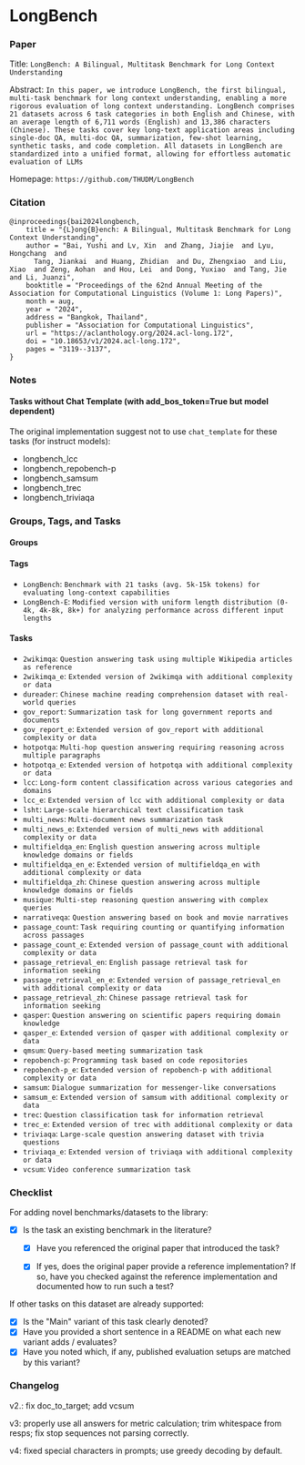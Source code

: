 # LongBench

### Paper

Title: `LongBench: A Bilingual, Multitask Benchmark for Long Context Understanding`

Abstract: `In this paper, we introduce LongBench, the first bilingual, multi-task benchmark for long context understanding, enabling a more rigorous evaluation of long context understanding. LongBench comprises 21 datasets across 6 task categories in both English and Chinese, with an average length of 6,711 words (English) and 13,386 characters (Chinese). These tasks cover key long-text application areas including single-doc QA, multi-doc QA, summarization, few-shot learning, synthetic tasks, and code completion. All datasets in LongBench are standardized into a unified format, allowing for effortless automatic evaluation of LLMs`

Homepage: `https://github.com/THUDM/LongBench`


### Citation

```
@inproceedings{bai2024longbench,
    title = "{L}ong{B}ench: A Bilingual, Multitask Benchmark for Long Context Understanding",
    author = "Bai, Yushi and Lv, Xin  and Zhang, Jiajie  and Lyu, Hongchang  and
      Tang, Jiankai  and Huang, Zhidian  and Du, Zhengxiao  and Liu, Xiao  and Zeng, Aohan  and Hou, Lei  and Dong, Yuxiao  and Tang, Jie  and Li, Juanzi",
    booktitle = "Proceedings of the 62nd Annual Meeting of the Association for Computational Linguistics (Volume 1: Long Papers)",
    month = aug,
    year = "2024",
    address = "Bangkok, Thailand",
    publisher = "Association for Computational Linguistics",
    url = "https://aclanthology.org/2024.acl-long.172",
    doi = "10.18653/v1/2024.acl-long.172",
    pages = "3119--3137",
}
```
### Notes

#### Tasks without Chat Template (with add_bos_token=True but model dependent)

The original implementation suggest not to use `chat_template` for these tasks (for instruct models):
- longbench_lcc
- longbench_repobench-p
- longbench_samsum
- longbench_trec
- longbench_triviaqa


### Groups, Tags, and Tasks

#### Groups

[//]: # (* `group_name`: `Short description`)

#### Tags

* `LongBench`: `Benchmark with 21 tasks (avg. 5k-15k tokens) for evaluating long-context capabilities`
* `LongBench-E`: `Modified version with uniform length distribution (0-4k, 4k-8k, 8k+) for analyzing performance across different input lengths`

#### Tasks

* `2wikimqa`: `Question answering task using multiple Wikipedia articles as reference`
* `2wikimqa_e`: `Extended version of 2wikimqa with additional complexity or data`
* `dureader`: `Chinese machine reading comprehension dataset with real-world queries`
* `gov_report`: `Summarization task for long government reports and documents`
* `gov_report_e`: `Extended version of gov_report with additional complexity or data`
* `hotpotqa`: `Multi-hop question answering requiring reasoning across multiple paragraphs`
* `hotpotqa_e`: `Extended version of hotpotqa with additional complexity or data`
* `lcc`: `Long-form content classification across various categories and domains`
* `lcc_e`: `Extended version of lcc with additional complexity or data`
* `lsht`: `Large-scale hierarchical text classification task`
* `multi_news`: `Multi-document news summarization task`
* `multi_news_e`: `Extended version of multi_news with additional complexity or data`
* `multifieldqa_en`: `English question answering across multiple knowledge domains or fields`
* `multifieldqa_en_e`: `Extended version of multifieldqa_en with additional complexity or data`
* `multifieldqa_zh`: `Chinese question answering across multiple knowledge domains or fields`
* `musique`: `Multi-step reasoning question answering with complex queries`
* `narrativeqa`: `Question answering based on book and movie narratives`
* `passage_count`: `Task requiring counting or quantifying information across passages`
* `passage_count_e`: `Extended version of passage_count with additional complexity or data`
* `passage_retrieval_en`: `English passage retrieval task for information seeking`
* `passage_retrieval_en_e`: `Extended version of passage_retrieval_en with additional complexity or data`
* `passage_retrieval_zh`: `Chinese passage retrieval task for information seeking`
* `qasper`: `Question answering on scientific papers requiring domain knowledge`
* `qasper_e`: `Extended version of qasper with additional complexity or data`
* `qmsum`: `Query-based meeting summarization task`
* `repobench-p`: `Programming task based on code repositories`
* `repobench-p_e`: `Extended version of repobench-p with additional complexity or data`
* `samsum`: `Dialogue summarization for messenger-like conversations`
* `samsum_e`: `Extended version of samsum with additional complexity or data`
* `trec`: `Question classification task for information retrieval`
* `trec_e`: `Extended version of trec with additional complexity or data`
* `triviaqa`: `Large-scale question answering dataset with trivia questions`
* `triviaqa_e`: `Extended version of triviaqa with additional complexity or data`
* `vcsum`: `Video conference summarization task`

### Checklist

For adding novel benchmarks/datasets to the library:
* [x] Is the task an existing benchmark in the literature?
  * [x] Have you referenced the original paper that introduced the task?
  * [x] If yes, does the original paper provide a reference implementation? If so, have you checked against the reference implementation and documented how to run such a test?


If other tasks on this dataset are already supported:
* [x] Is the "Main" variant of this task clearly denoted?
* [x] Have you provided a short sentence in a README on what each new variant adds / evaluates?
* [x] Have you noted which, if any, published evaluation setups are matched by this variant?

### Changelog
v2.: fix doc_to_target; add vcsum

v3: properly use all answers for metric calculation; trim whitespace from resps; fix stop sequences not parsing correctly. 

v4: fixed special characters in prompts; use greedy decoding by default.